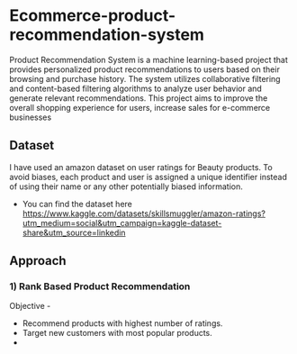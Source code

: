 # Ecommerce-product-recommendation-system

Product Recommendation System is a machine learning-based project that provides personalized product recommendations to users based on their browsing and purchase history. The system utilizes collaborative filtering and content-based filtering algorithms to analyze user behavior and generate relevant recommendations. This project aims to improve the overall shopping experience for users, increase sales for e-commerce businesses

## Dataset

I have used an amazon dataset on user ratings for Beauty products. To avoid biases,  each product and user is assigned a unique identifier instead of using their name or any other potentially biased information.

* You can find the dataset here https://www.kaggle.com/datasets/skillsmuggler/amazon-ratings?utm_medium=social&utm_campaign=kaggle-dataset-share&utm_source=linkedin


## Approach

### **1) Rank Based Product Recommendation**
Objective -
* Recommend products with highest number of ratings.
* Target new customers with most popular products.
* 
